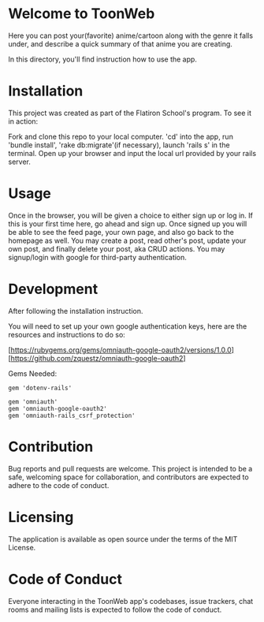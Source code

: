 # Welcome to ToonWeb

Here you can post your(favorite) anime/cartoon along with the genre it falls under, and describe a quick summary of that anime you are creating. 

In this directory, you'll find instruction how to use the app.

# Installation 
This project was created as part of the Flatiron School's program. To see it in action:

Fork and clone this repo to your local computer. 'cd' into the app, run 'bundle install', 'rake db:migrate'(if necessary), launch 'rails s' in the terminal. Open up your browser and input the local url provided by your rails server. 

# Usage
Once in the browser, you will be given a choice to either sign up or log in. If this is your first time here, go ahead and sign up. Once signed up you will be able to see the feed page, your own page, and also go back to the homepage as well. You may create a post, read other's post, update your own post, and finally delete your post, aka CRUD actions. You may signup/login with google for third-party authentication. 

# Development 

After following the installation instruction.   

You will need to set up your own google authentication keys, here are the resources and instructions to do so: 

[https://rubygems.org/gems/omniauth-google-oauth2/versions/1.0.0]
[https://github.com/zquestz/omniauth-google-oauth2]


Gems Needed:
```
gem 'dotenv-rails'

gem 'omniauth'
gem 'omniauth-google-oauth2'
gem 'omniauth-rails_csrf_protection'

```

# Contribution 

Bug reports and pull requests are welcome. This project is intended to be a safe, welcoming space for collaboration, and contributors are expected to adhere to the code of conduct.

# Licensing 

The application is available as open source under the terms of the MIT License.

# Code of Conduct

Everyone interacting in the ToonWeb app's codebases, issue trackers, chat rooms and mailing lists is expected to follow the code of conduct.        


